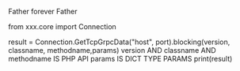 Father forever Father

from xxx.core import Connection

result = Connection.GetTcpGrpcData("host", port).blocking(version,
                                                                    classname,
                                                                    methodname,params)
version AND classname AND methodname IS PHP API
params IS DICT TYPE PARAMS
print(result)
